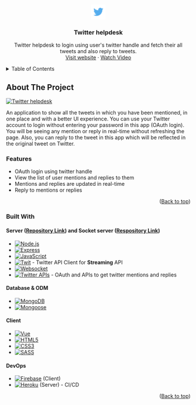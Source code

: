 <div id="top"></div>
<!-- PROJECT LOGO -->
<br />

<div align="center">
  <a href="https://github.com/parasagrawal71/twitter-helpdesk">
    <img src="src/assets/img/twitter-logo.png" alt="Logo" width="40" height="40">
  </a>
  <h3 align="center">Twitter helpdesk</h3>
  <p align="center"> Twitter helpdesk to login using user's twitter handle and fetch their all tweets and also reply to tweets.
  <br />
  <!-- <a href=""><strong>Explore the docs »</strong></a>
  <br />
  <br /> -->
  <a href="https://twitter-helpdesk-app.web.app">Visit website</a>
  ·
  <a href="https://drive.google.com/file/d/10yPXMO4IyYN8l1xC6_fzNEaGxLOrtCc_/view">Watch Video</a>
  </p>
</div>

<!-- TABLE OF CONTENTS -->

<details>
  <summary>Table of Contents</summary>
  <ol>
    <li>
      <a href="#about-the-project">About The Project</a>
      <ul>
        <li><a href="#features">Features</a></li>
        <li><a href="#built-with">Built With</a></li>
      </ul>
    </li>
  </ol>
  <br />
</details>

<!-- ABOUT THE PROJECT -->

## About The Project

[![Twitter helpdesk][product-gif]][website-link]

An application to show all the tweets in which you have been mentioned, in one place and with a better UI experience. You can use your Twitter account to login without entering your password in this app (OAuth login). You will be seeing any mention or reply in real-time without refreshing the page. Also, you can reply to the tweet in this app which will be reflected in the original tweet on Twitter.

### Features

- OAuth login using twitter handle
- View the list of user mentions and replies to them
- Mentions and replies are updated in real-time
- Reply to mentions or replies

<p align="right">(<a href="#top">Back to top</a>)</p>

### Built With

#### Server ([Repository Link](https://github.com/parasagrawal71/twitter-helpdesk-server)) and Socket server ([Respository Link](https://github.com/parasagrawal71/twitter-socket-server))

- [![Node.js][node-icon]][icon-url]
- [![Express][express-icon]][icon-url]
- [![JavaScript][javascript-icon]][icon-url]
- [![Twit][twit-icon]][icon-url] - Twitter API Client for **Streaming** API
- [![Websocket][websocket-icon]][icon-url]
- [![Twitter APIs][twitter-apis-icon]][icon-url] - OAuth and APIs to get twitter mentions and replies

#### Database & ODM

- [![MongoDB][mongodb-icon]][icon-url]
- [![Mongoose][mongoose-icon]][icon-url]

#### Client

- [![Vue][vue-icon]][icon-url]
- [![HTML5][html5-icon]][icon-url]
- [![CSS3][css3-icon]][icon-url]
- [![SASS][sass-icon]][icon-url]

#### DevOps

- [![Firebase][firebase-icon]][icon-url] (Client)
- [![Heroku][heroku-icon]][icon-url] (Server) - CI/CD

<p align="right">(<a href="#top">Back to top</a>)</p>

<!-- MARKDOWN LINKS & IMAGES -->

<!-- PROJECT SPECIFIC LINKS -->

[website-link]: https://twitter-helpdesk-app.web.app
[product-screenshot]: src/assets/img/product-screenshot.png
[product-gif]: src/assets/gifs/product-gif.gif

<!-- SKILLS -->

[icon-url]: #
[react-icon]: https://img.shields.io/badge/React-20232A?style=for-the-badge&logo=react&logoColor=61DAFB
[vue-icon]: https://img.shields.io/badge/Vue.js-35495E?style=for-the-badge&logo=vuedotjs&logoColor=4FC08D
[javascript-icon]: https://img.shields.io/badge/JavaScript-20232A?style=for-the-badge&logo=javascript&logoColor=F7DF1E
[node-icon]: https://img.shields.io/badge/Node.js-20232A?style=for-the-badge&logo=Node.js&logoColor=339933
[html5-icon]: https://img.shields.io/badge/HTML5-20232A?style=for-the-badge&logo=HTML5&logoColor=E34F26
[css3-icon]: https://img.shields.io/badge/CSS3-20232A?style=for-the-badge&logo=CSS3&logoColor=1572B6
[sass-icon]: https://img.shields.io/badge/SASS-20232A?style=for-the-badge&logo=SASS&logoColor=CC6699
[mongodb-icon]: https://img.shields.io/badge/MongoDB-20232A?style=for-the-badge&logo=MongoDB&logoColor=47A248
[firebase-icon]: https://img.shields.io/badge/firebase-20232A?style=for-the-badge&logo=firebase&logoColor=FFCA28
[material-ui-icon]: https://img.shields.io/badge/Material%20UI-20232A?style=for-the-badge&logo=MUI&logoColor=007FFF
[express-icon]: https://img.shields.io/badge/Express.js-20232A?style=for-the-badge&logo=Express&logoColor=FFFFFF
[mongoose-icon]: https://img.shields.io/badge/Mongoose-20232A?style=for-the-badge
[heroku-icon]: https://img.shields.io/badge/Heroku-20232A?style=for-the-badge&logo=Heroku&logoColor=430098
[twit-icon]: https://img.shields.io/badge/Twit-20232A?style=for-the-badge
[websocket-icon]: https://img.shields.io/badge/websocket-20232A?style=for-the-badge
[twitter-apis-icon]: https://img.shields.io/badge/Twitter%20APIs-20232A?style=for-the-badge&logo=Twitter&logoColor=1DA1F2

<!-- https://www.markdownguide.org/basic-syntax/#reference-style-links -->

<!-- Get icons from this website => https://simpleicons.org -->
